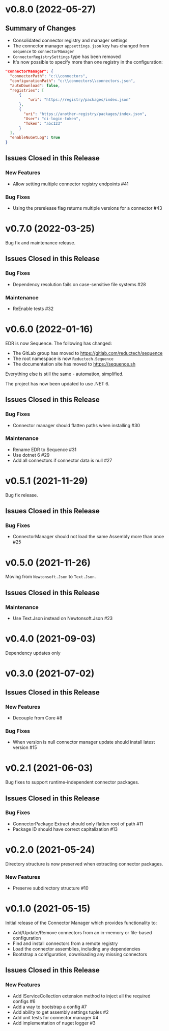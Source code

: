 # v0.8.0 (2022-05-27)

## Summary of Changes


- Consolidated connector registry and manager settings
- The connector manager `appsettings.json` key has changed from `sequence` to `connectorManager`
- `ConnectorRegistrySettings` type has been removed
- It's now possible to specify more than one registry in the configuration:

```json
"connectorManager": {
  "connectorPath": "c:\\connectors",
  "configurationPath": "c:\\connectors\\connectors.json",
  "autoDownload": false,
  "registries": [
      {
          "uri": "https://registry/packages/index.json"
      },
      {
        "uri": "https://another-registry/packages/index.json",
        "User": "ci-login-token",
        "Token": "abc123"
      }
  ],
  "enableNuGetLog": true
}
```

## Issues Closed in this Release

### New Features

- Allow setting multiple connector registry endpoints #41

### Bug Fixes

- Using the prerelease flag returns multiple versions for a connector #43

# v0.7.0 (2022-03-25)

Bug fix and maintenance release.

## Issues Closed in this Release

### Bug Fixes

- Dependency resolution fails on case-sensitive file systems #28

### Maintenance

- ReEnable tests #32

# v0.6.0 (2022-01-16)

EDR is now Sequence. The following has changed:

- The GitLab group has moved to https://gitlab.com/reductech/sequence
- The root namespace is now `Reductech.Sequence`
- The documentation site has moved to https://sequence.sh

Everything else is still the same - automation, simplified.

The project has now been updated to use .NET 6.

## Issues Closed in this Release

### Bug Fixes

- Connector manager should flatten paths when installing #30

### Maintenance

- Rename EDR to Sequence #31
- Use dotnet 6 #29
- Add all connectors if connector data is null #27

# v0.5.1 (2021-11-29)

Bug fix release.

## Issues Closed in this Release

### Bug Fixes

- ConnectorManager should not load the same Assembly more than once #25

# v0.5.0 (2021-11-26)

Moving from `Newtonsoft.Json` to `Text.Json`.

## Issues Closed in this Release

### Maintenance

- Use Text.Json instead on Newtonsoft.Json #23

# v0.4.0 (2021-09-03)

Dependency updates only

# v0.3.0 (2021-07-02)

## Issues Closed in this Release

### New Features

- Decouple from Core #8

### Bug Fixes

- When version is null connector manager update should install latest version #15

# v0.2.1 (2021-06-03)

Bug fixes to support runtime-independent connector packages.

## Issues Closed in this Release

### Bug Fixes

- ConnectorPackage Extract should only flatten root of path #11
- Package ID should have correct capitalization #13

# v0.2.0 (2021-05-24)

Directory structure is now preserved when extracting connector packages.

### New Features

- Preserve subdirectory structure #10

# v0.1.0 (2021-05-15)

Initial release of the Connector Manager which provides functionality to:

- Add/Update/Remove connectors from an in-memory or file-based configuration
- Find and install connectors from a remote registry
- Load the connector assemblies, including any dependencies
- Bootstrap a configuration, downloading any missing connectors

## Issues Closed in this Release

### New Features

- Add IServiceCollection extension method to inject all the required configs #6
- Add a way to bootstrap a config #7
- Add ability to get assembly settings tuples #2
- Add unit tests for connector manager #4
- Add implementation of nuget logger #3





